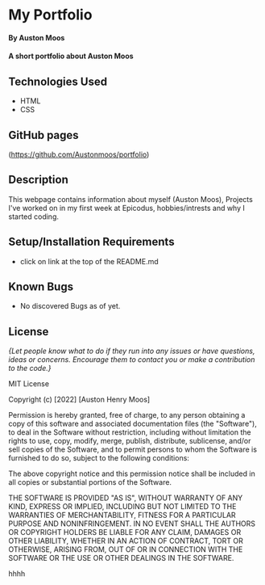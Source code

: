 #  My Portfolio

#### By Auston Moos

#### A short portfolio about Auston Moos

## Technologies Used

* HTML
* CSS 

## GitHub pages

(https://github.com/Austonmoos/portfolio)

## Description

This webpage contains information about myself (Auston Moos), Projects I've worked on in my first week at Epicodus, hobbies/intrests and why I started coding. 

## Setup/Installation Requirements

* click on link at the top of the README.md 

## Known Bugs

* No discovered Bugs as of yet.

## License

_{Let people know what to do if they run into any issues or have questions, ideas or concerns.  Encourage them to contact you or make a contribution to the code.}_

MIT License

Copyright (c) [2022] [Auston Henry Moos]

Permission is hereby granted, free of charge, to any person obtaining a copy
of this software and associated documentation files (the "Software"), to deal
in the Software without restriction, including without limitation the rights
to use, copy, modify, merge, publish, distribute, sublicense, and/or sell
copies of the Software, and to permit persons to whom the Software is
furnished to do so, subject to the following conditions:

The above copyright notice and this permission notice shall be included in all
copies or substantial portions of the Software.

THE SOFTWARE IS PROVIDED "AS IS", WITHOUT WARRANTY OF ANY KIND, EXPRESS OR
IMPLIED, INCLUDING BUT NOT LIMITED TO THE WARRANTIES OF MERCHANTABILITY,
FITNESS FOR A PARTICULAR PURPOSE AND NONINFRINGEMENT. IN NO EVENT SHALL THE
AUTHORS OR COPYRIGHT HOLDERS BE LIABLE FOR ANY CLAIM, DAMAGES OR OTHER
LIABILITY, WHETHER IN AN ACTION OF CONTRACT, TORT OR OTHERWISE, ARISING FROM,
OUT OF OR IN CONNECTION WITH THE SOFTWARE OR THE USE OR OTHER DEALINGS IN THE
SOFTWARE.


hhhh